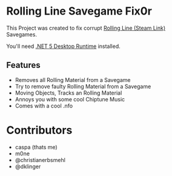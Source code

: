 # Rolling Line Savegame Fix0r

This Project was created to fix corrupt [Rolling Line (Steam Link)](https://store.steampowered.com/app/754150/Rolling_Line/ "Rolling Line Steam") Savegames.

You'll need [.NET 5 Desktop Runtime](https://dotnet.microsoft.com/download/dotnet/5.0) installed.

## Features
- Removes all Rolling Material from a Savegame
- Try to remove faulty Rolling Material from a Savegame
- Moving Objects, Tracks an Rolling Material
- Annoys you with some cool Chiptune Music
- Comes with a cool .nfo

# Contributors
- caspa (thats me)
- m0ne
- @christianerbsmehl
- @dklinger
